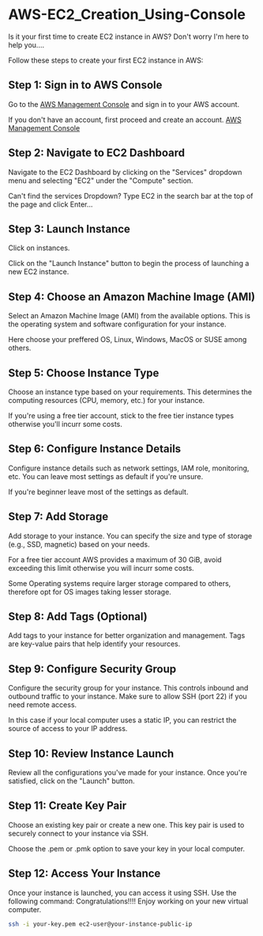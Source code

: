 # AWS-EC2_Creation_Using-Console

Is it your first time to create EC2 instance in AWS? Don't worry I'm here to help you....

Follow these steps to create your first EC2 instance in AWS:

## Step 1: Sign in to AWS Console

Go to the [AWS Management Console](https://aws.amazon.com/console/) and sign in to your AWS account.

If you don't have an account, first proceed and create an account. [AWS Management Console](https://portal.aws.amazon.com/billing/signup/)

## Step 2: Navigate to EC2 Dashboard

Navigate to the EC2 Dashboard by clicking on the "Services" dropdown menu and selecting "EC2" under the "Compute" section.

Can't find the services Dropdown? Type EC2 in the search bar at the top of the page and click Enter...

## Step 3: Launch Instance

Click on instances.

Click on the "Launch Instance" button to begin the process of launching a new EC2 instance.

## Step 4: Choose an Amazon Machine Image (AMI)

Select an Amazon Machine Image (AMI) from the available options. This is the operating system and software configuration for your instance.

Here choose your preffered OS, Linux, Windows, MacOS or SUSE among others.

## Step 5: Choose Instance Type

Choose an instance type based on your requirements. This determines the computing resources (CPU, memory, etc.) for your instance.

If you're using a free tier account, stick to the free tier instance types otherwise you'll incurr some costs.

## Step 6: Configure Instance Details

Configure instance details such as network settings, IAM role, monitoring, etc. You can leave most settings as default if you're unsure.

If you're beginner leave most of the settings as default.

## Step 7: Add Storage

Add storage to your instance. You can specify the size and type of storage (e.g., SSD, magnetic) based on your needs.

For a free tier account AWS provides a maximum of 30 GiB, avoid exceeding this limit otherwise you will incurr some costs.

Some Operating systems require larger storage compared to others, therefore opt for OS images taking lesser storage.

## Step 8: Add Tags (Optional)

Add tags to your instance for better organization and management. Tags are key-value pairs that help identify your resources.

## Step 9: Configure Security Group

Configure the security group for your instance. This controls inbound and outbound traffic to your instance. Make sure to allow SSH (port 22) if you need remote access.

In this case if your local computer uses a static IP, you can restrict the source of access to your IP address.

## Step 10: Review Instance Launch

Review all the configurations you've made for your instance. Once you're satisfied, click on the "Launch" button.

## Step 11: Create Key Pair

Choose an existing key pair or create a new one. This key pair is used to securely connect to your instance via SSH.

Choose the .pem or .pmk option to save your key in your local computer.

## Step 12: Access Your Instance

Once your instance is launched, you can access it using SSH. Use the following command:
Congratulations!!!!
Enjoy working on your new virtual computer.

```bash
ssh -i your-key.pem ec2-user@your-instance-public-ip
